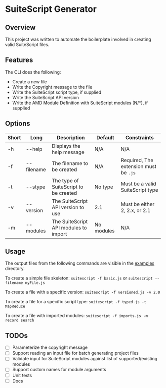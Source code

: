 # SuiteScript Generator

## Overview
This project was written to automate the boilerplate involved in creating valid SuiteScript files.

## Features
The CLI does the following:
- Create a new file
- Write the Copyright message to the file
- Write the SuiteScript script type, if supplied
- Write the SuiteScript API version
- Write the AMD Module Definition with SuiteScript modules (N/*), if supplied

## Options
| Short | Long | Description | Default | Constraints |
| ----- | ---- | ----------- | ------- | ----------- |
|  -h   | --help | Displays the help message | N/A | N/A |
|  -f   | --filename | The filename to be created | N/A | Required, The extension must be `.js` |
|  -t   | --stype | The type of SuiteScript to be created | No type | Must be a valid SuiteScript type |
|  -v   | --version | The SuiteScript API version to use | 2.1 | Must be either 2, 2.x, or 2.1 |
|  -m   | --modules | The SuiteScript API modules to import | No modules | N/A |

## Usage
The output files from the following commands are visible in the [examples](examples) directory.

To create a simple file skeleton:
`suitescript -f basic.js` or `suitescript --filename myFile.js`

To create a file with a specific version:
`suitescript -f versioned.js -v 2.0`

To create a file for a specific script type:
`suitescript -f typed.js -t MapReduce`

To create a file with imported modules:
`suitescript -f imports.js -m record search`

## TODOs
- [ ] Parameterize the copyright message
- [ ] Support reading an input file for batch generating project files
- [ ] Validate input for SuiteScript modules against list of supported/existing modules
- [ ] Support custom names for module arguments
- [ ] Unit tests
- [ ] Docs
